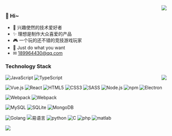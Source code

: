 
<img align="right" src="https://bad-apple-github-readme.vercel.app/api?show_bg=1&username=qianjiachun&theme=vue" />

### 🤗 Hi~
- 🎈 兴趣使然的技术爱好者
- ✨ 理想是制作大众喜爱的产品
- 🎮 一个玩的还不错的竞技游戏玩家
- 🤔 Just do what you want
- ✉ 189964430@qq.com



### Technology Stack

<img align="right" src="https://github-profile-trophy.vercel.app/?username=qianjiachun&theme=flat&title=Stars,Followers,Commit,MultiLanguage&margin-w=5&row=2&column=2">

![JavaScript](https://img.shields.io/badge/JavaScript-%23323330.svg?logo=javascript&logoColor=%23F7DF1E&style=flat-square)
![TypeScript](https://img.shields.io/badge/Typescript-%23007acc.svg?logo=typescript&logoColor=white&style=flat-square)

<img src="https://img.shields.io/badge/Vue.js-%2335495e.svg?logo=Vue.js&logoColor=%234fc08d&style=flat-square" alt="Vue.js" /> <img src="https://img.shields.io/badge/React-%2320232a.svg?logo=React&logoColor=%2361dafb&style=flat-square" alt="React" />  <img src="https://img.shields.io/badge/Html5-%23e34f26.svg?logo=html5&logoColor=white&style=flat-square" alt="HTML5" /> <img src="https://img.shields.io/badge/CSS3-%231572b6.svg?logo=css3&logoColor=white&style=flat-square" alt="CSS3" /> <img src="https://img.shields.io/badge/Sass-%23CC6699.svg?logo=sass&logoColor=white&style=flat-square" alt="SASS" /> <img src="https://img.shields.io/badge/Node.js-%2343853d.svg?logo=node.js&logoColor=white&style=flat-square" alt="Node.js" /> <img src="https://img.shields.io/badge/NPM-%23cb0000.svg?logo=npm&logoColor=white&style=flat-square" alt="npm" /> <img src="https://img.shields.io/badge/Electron-%231572b6.svg?logo=Electron&logoColor=white&style=flat-square" alt="Electron">


<img src="https://img.shields.io/badge/Webpack-%231e72b3.svg?logo=Webpack&logoColor=white&style=flat-square" alt="Webpack" /> <img src="https://img.shields.io/badge/-Vite-%23646CFF?style=flat-square&logo=vite&logoColor=ffffff" alt="Webpack" >

<img src="https://img.shields.io/badge/Mysql-%234479a1.svg?logo=MySQL&logoColor=white&style=flat-square" alt="MySQL" /> <img src="https://img.shields.io/badge/SQLite-%23a51f17.svg?logo=sqlite&logoColor=white&style=flat-square" alt="SQLite" /> <img src="https://img.shields.io/badge/Mongodb-%234ea94b.svg?logo=Mongodb&logoColor=white&style=flat-square" alt="MongoDB" /> 

<img src="https://img.shields.io/badge/Golang-%23000000.svg?logo=goland&logoColor=white&style=flat-square" alt="Golang" /> <img src="https://img.shields.io/badge/%E6%98%93%E8%AF%AD%E8%A8%80-%23FF4734.svg?logoColor=white&style=flat-square" alt="易语言" />  <img src="https://img.shields.io/badge/python-%233776AB.svg?logo=python&logoColor=white&style=flat-square" alt="python" /> <img src="https://img.shields.io/badge/C-%23A8B9CC.svg?logo=c&logoColor=white&style=flat-square" alt="C" /> <img src="https://img.shields.io/badge/php-%23777BB4.svg?logo=php&logoColor=white&style=flat-square" alt="php" /> <img src="https://img.shields.io/badge/MATLAB-%23FF9E2A.svg?logoColor=white&style=flat-square" alt="matlab" /> 

<img src="https://img.shields.io/badge/ConterStrike-%23323330.svg?logo=Counter-Strike&logoColor=white&style=flat-square">


 
